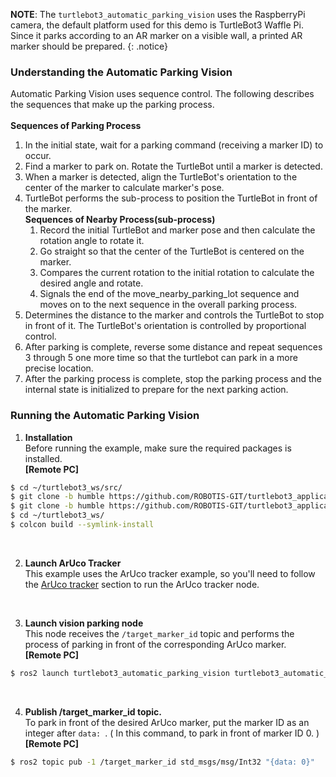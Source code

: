 **NOTE**: The `turtlebot3_automatic_parking_vision` uses the RaspberryPi camera, the default platform used for this demo is TurtleBot3 Waffle Pi. Since it parks according to an AR marker on a visible wall, a printed AR marker should be prepared.
{: .notice}

<!-- <iframe width="560" height="315" src="https://www.youtube.com/embed/dvpWdrD3bVs" frameborder="0" allow="autoplay; encrypted-media" allowfullscreen></iframe>
> TurtleBot3 Automatic Parking Vision -->

### Understanding the Automatic Parking Vision

Automatic Parking Vision uses sequence control. The following describes the sequences that make up the parking process.  
<br>
**Sequences of Parking Process**  
1. In the initial state, wait for a parking command (receiving a marker ID) to occur.
2. Find a marker to park on. Rotate the TurtleBot until a marker is detected.
3. When a marker is detected, align the TurtleBot's orientation to the center of the marker to calculate marker's pose.
4. TurtleBot performs the sub-process to position the TurtleBot in front of the marker.  
**Sequences of Nearby Process(sub-process)**  
    1. Record the initial TurtleBot and marker pose and then calculate the rotation angle to rotate it.
    2. Go straight so that the center of the TurtleBot is centered on the marker.
    3. Compares the current rotation to the initial rotation to calculate the desired angle and rotate.
    4. Signals the end of the move_nearby_parking_lot sequence and moves on to the next sequence in the overall parking process.
5. Determines the distance to the marker and controls the TurtleBot to stop in front of it. The TurtleBot's orientation is controlled by proportional control.
6. After parking is complete, reverse some distance and repeat sequences 3 through 5 one more time so that the turtlebot can park in a more precise location.
7. After the parking process is complete, stop the parking process and the internal state is initialized to prepare for the next parking action.

### Running the Automatic Parking Vision

1. **Installation**  
Before running the example, make sure the required packages is installed.  
**[Remote PC]**  
  ```bash
  $ cd ~/turtlebot3_ws/src/
  $ git clone -b humble https://github.com/ROBOTIS-GIT/turtlebot3_applications.git
  $ git clone -b humble https://github.com/ROBOTIS-GIT/turtlebot3_applications_msgs.git
  $ cd ~/turtlebot3_ws/
  $ colcon build --symlink-install
  ```  
<br>

2. **Launch ArUco Tracker**  
This example uses the ArUco tracker example, so you'll need to follow the [ArUco tracker](/docs/en/platform/turtlebot3/basic_examples#aruco-tracker) section to run the ArUco tracker node.  
<br>

3. **Launch vision parking node**  
This node receives the `/target_marker_id` topic and performs the process of parking in front of the corresponding ArUco marker.  
**[Remote PC]**  
```bash
$ ros2 launch turtlebot3_automatic_parking_vision turtlebot3_automatic_parking_vision.launch.py
```
<br>

4. **Publish /target_marker_id topic.**  
To park in front of the desired ArUco marker, put the marker ID as an integer after `data: `. ( In this command, to park in front of marker ID 0. )  
**[Remote PC]**  
```bash
$ ros2 topic pub -1 /target_marker_id std_msgs/msg/Int32 "{data: 0}"
```
